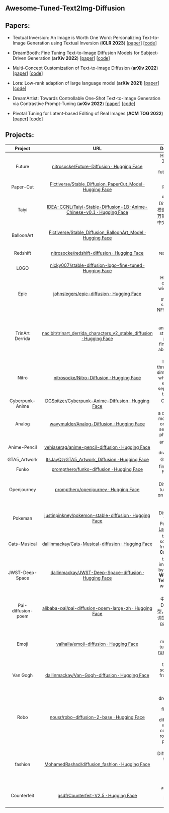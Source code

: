 ## Awesome-Tuned-Text2Img-Diffusion

## Papers:

- Textual Inversion: An Image is Worth One Word: Personalizing Text-to-Image Generation using Textual Inversion (**ICLR 2023**) [[paper](https://arxiv.org/abs/2208.01618)] [[code](https://github.com/rinongal/textual_inversion)]

- DreamBooth: Fine Tuning Text-to-Image Diffusion Models for Subject-Driven Generation (**arXiv 2022**) [[paper](https://arxiv.org/abs/2208.12242)] [[code](https://github.com/XavierXiao/Dreambooth-Stable-Diffusion)]

- Multi-Concept Customization of Text-to-Image Diffusion (**arXiv 2022**)  [[paper](https://arxiv.org/abs/2212.04488)] [[code](https://github.com/adobe-research/custom-diffusion)]

- Lora: Low-rank adaption of large language model (**arXiv 2021**) [[paper](https://arxiv.org/abs/2106.09685)] [[code](https://github.com/cloneofsimo/lora)]

- DreamArtist: Towards Controllable One-Shot Text-to-Image Generation via Contrastive Prompt-Tuning  (**arXiv 2022**) [[paper](https://arxiv.org/abs/2211.11337)] [[code](https://github.com/7eu7d7/DreamArtist-stable-diffusion)]

- Pivotal Tuning for Latent-based Editing of Real Images (**ACM TOG 2022**) [[paper](https://arxiv.org/abs/2106.05744)] [[code](https://github.com/danielroich/PTI)]

## Projects:

|      Project       |                             URL                              |                         Description                          | Example                                                      |
| :----------------: | :----------------------------------------------------------: | :----------------------------------------------------------: | ------------------------------------------------------------ |
|       Future       | [nitrosocke/Future-Diffusion · Hugging Face](https://huggingface.co/nitrosocke/Future-Diffusion) |    High quality 3D images with a futuristic Sci-Fi theme     | ![Characters Samples](https://huggingface.co/nitrosocke/Future-Diffusion/resolve/main/images/future-diffusion-samples01s.png) |
|     Paper-Cut      | [Fictiverse/Stable_Diffusion_PaperCut_Model · Hugging Face](https://huggingface.co/Fictiverse/Stable_Diffusion_PaperCut_Model) |                          Paper Cut                           | ![PaperCut.jpg](https://s3.amazonaws.com/moonup/production/uploads/1667910351389-635749860725c2f190a76e88.jpeg) |
|       Taiyi        | [IDEA-CCNL/Taiyi-Stable-Diffusion-1B-Anime-Chinese-v0.1 · Hugging Face](https://huggingface.co/IDEA-CCNL/Taiyi-Stable-Diffusion-1B-Anime-Chinese-v0.1) | 中文Stable Diffusion动漫模型，基于100万筛选过的动漫中文图文对训练 | ![img](https://huggingface.co/IDEA-CCNL/Taiyi-Stable-Diffusion-1B-Anime-Chinese-v0.1/resolve/main/result_examples/t-shirt-girl-upscale.png) |
|     BalloonArt     | [Fictiverse/Stable_Diffusion_BalloonArt_Model · Hugging Face](https://huggingface.co/Fictiverse/Stable_Diffusion_BalloonArt_Model) |                    Twisted Balloon images                    | ![twist.png](https://s3.amazonaws.com/moonup/production/uploads/1668560110206-635749860725c2f190a76e88.png) |
|      Redshift      | [nitrosocke/redshift-diffusion · Hugging Face](https://huggingface.co/nitrosocke/redshift-diffusion) |                  High resolution 3D artwork                  | ![Videogame Samples](https://huggingface.co/nitrosocke/redshift-diffusion/resolve/main/images/redshift-diffusion-samples-01s.jpg) |
|        LOGO        | [nicky007/stable-diffusion-logo-fine-tuned · Hugging Face](https://huggingface.co/nicky007/stable-diffusion-logo-fine-tuned) |                             Logo                             |                                                              |
|        Epic        | [johnslegers/epic-diffusion · Hugging Face](https://huggingface.co/johnslegers/epic-diffusion) | High quality output in a wide range of different styles, with support for NFSW content. | ![img](https://i.stack.imgur.com/0oZij.png)                  |
|  TrinArt Derrida   | [naclbit/trinart_derrida_characters_v2_stable_diffusion · Hugging Face](https://huggingface.co/naclbit/trinart_derrida_characters_v2_stable_diffusion) | Roughly 19.2M anime/manga style images plus final finetuning by about 50,000 images | ![trinart](imgs/trinart.jpg)                                 |
|       Nitro        | [nitrosocke/Nitro-Diffusion · Hugging Face](https://huggingface.co/nitrosocke/Nitro-Diffusion) | Trained on three art styles simultaneously while keeping each style separate from the others | ![Misc. Samples](https://huggingface.co/nitrosocke/Nitro-Diffusion/resolve/main/nitro-diff-samples-03.jpg) |
|  Cyberpunk-Anime   | [DGSpitzer/Cyberpunk-Anime-Diffusion · Hugging Face](https://huggingface.co/DGSpitzer/Cyberpunk-Anime-Diffusion) |                       Cyberpunk Anime                        | ![img](https://huggingface.co/DGSpitzer/Cyberpunk-Anime-Diffusion/resolve/main/img/2.jpg) |
|       Analog       | [wavymulder/Analog-Diffusion · Hugging Face](https://huggingface.co/wavymulder/Analog-Diffusion) | a dreambooth model trained on a diverse set of analog photographs | ![Characters Example](https://huggingface.co/wavymulder/Analog-Diffusion/resolve/main/images/page3.jpg) |
|    Anime-Pencil    | [yehiaserag/anime-pencil-diffusion · Hugging Face](https://huggingface.co/yehiaserag/anime-pencil-diffusion) |              anime pencil concept drawing style              | ![img](https://huggingface.co/yehiaserag/anime-pencil-deffusion/resolve/main/example-v4.jpg) |
|    GTA5_Artwork    | [ItsJayQz/GTA5_Artwork_Diffusion · Hugging Face](https://huggingface.co/ItsJayQz/GTA5_Artwork_Diffusion) |                          GTA5-style                          | ![gta3.png](https://s3.amazonaws.com/moonup/production/uploads/1670900787080-635eafb49f24f6db0a1eafd1.png) |
|       Funko        | [prompthero/funko-diffusion · Hugging Face](https://huggingface.co/prompthero/funko-diffusion) |                   fine tuned on Funko Pop                    | ![img](https://s3.amazonaws.com/moonup/production/uploads/1668256398807-63265d019f9d19bfd4f45031.png) |
|    Openjourney     | [prompthero/openjourney · Hugging Face](https://huggingface.co/prompthero/openjourney) |    Stable Diffusion fine tuned model on Midjourney images    | ![img](https://s3.amazonaws.com/moonup/production/uploads/1667904587642-63265d019f9d19bfd4f45031.png) |
|      Pokeman       | [justinpinkney/pokemon-stable-diffusion · Hugging Face](https://huggingface.co/justinpinkney/pokemon-stable-diffusion) | Stable Diffusion fine tuned on Pokémon by [Lambda Labs](https://lambdalabs.com/) | ![image.png](https://s3.amazonaws.com/moonup/production/uploads/1663756797814-62bd5f951e22ec84279820e8.png) |
|    Cats-Musical    | [dallinmackay/Cats-Musical-diffusion · Hugging Face](https://huggingface.co/dallinmackay/Cats-Musical-diffusion) |     trained on screenshots from the film **Cats (2019)**     | ![Character Samples](https://huggingface.co/dallinmackay/Cats-Musical-diffusion/resolve/main/cats_preview1.jpg) |
|  JWST-Deep-Space   | [dallinmackay/JWST-Deep-Space-diffusion · Hugging Face](https://huggingface.co/dallinmackay/JWST-Deep-Space-diffusion) | trained on images taken by the **James Webb Space Telescope**, as well as Judy Schmidt | ![Image Samples](https://huggingface.co/dallinmackay/JWST-Deep-Space-diffusion/resolve/main/previewJWST.jpg) |
| Pai-diffusion-poem | [alibaba-pai/pai-diffusion-poem-large-zh · Hugging Face](https://huggingface.co/alibaba-pai/pai-diffusion-poem-large-zh) | 中文 Lattent Diffusion 模型，为中文古诗词生成精美配图 [paint4poem](https://github.com/paint4poem/paint4poem) | ![img](https://github.com/paint4poem/paint4poem/raw/main/Images/dataset-4-examples.png) |
|       Emoji        | [valhalla/emoji-diffusion · Hugging Face](https://huggingface.co/valhalla/emoji-diffusion) | Stable diffusion model fine-tuned on the [russian-emoji dataset](https://www.kaggle.com/datasets/shonenkov/russian-emoji) | ![img](https://huggingface.co/valhalla/emoji-diffusion/resolve/main/emoji.png) |
|      Van Gogh      | [dallinmackay/Van-Gogh-diffusion · Hugging Face](https://huggingface.co/dallinmackay/Van-Gogh-diffusion) |   trained on screenshots from the film **Loving Vincent**    | ![Character Samples](https://huggingface.co/dallinmackay/Van-Gogh-diffusion/resolve/main/preview1.jpg) |
|        Robo        | [nousr/robo-diffusion-2-base · Hugging Face](https://huggingface.co/nousr/robo-diffusion-2-base) | A dreambooth-method finetune of stable diffusion that will output cool looking robots when prompted. | ![img](https://huggingface.co/nousr/robo-diffusion-2-base/resolve/main/example_grid.png) |
|      fashion       | [MohamedRashad/diffusion_fashion · Hugging Face](https://huggingface.co/MohamedRashad/diffusion_fashion) | Stable Diffusion fine-tuned for [Fashion Product Images Dataset](https://www.kaggle.com/datasets/paramaggarwal/fashion-product-images-dataset) | ![fashion](imgs/fashion.jpg)                                 |
|    Counterfeit     | [gsdf/Counterfeit-V2.5 · Hugging Face](https://huggingface.co/gsdf/Counterfeit-V2.5) |             anime style Stable Diffusion model.              | ![sample1](https://huggingface.co/gsdf/Counterfeit-V2.5/resolve/main/V2.5_sample/sample01.png) |

